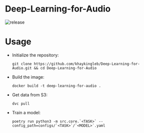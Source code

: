 # Deep-Learning-for-Audio

![release][release]

# Usage

* Initialize the repository:

  ```shell
  git clone https://github.com/khaykingleb/Deep-Learning-for-Audio.git && cd Deep-Learning-for-Audio
  ```
* Build the image:

  ```shell
  docker build -t deep-learning-for-audio .
  ```

* Get data from S3:

  ```shell
  dvc pull
  ```

* Train a model:

  ```shell
  poetry run python3 -m src.core.`<TASK>` --config_path=configs/`<TASK>`/`<MODEL>`.yaml
  ```


[release]: https://github.com/khaykingleb/Deep-Learning-for-Audio/actions/workflows/release.yaml/badge.svg
